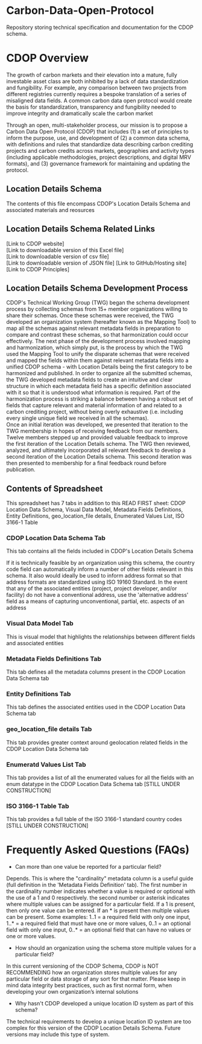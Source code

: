 # Carbon-Data-Open-Protocol
Repository storing technical specification and documentation for the CDOP schema.
# CDOP Overview	
The growth of carbon markets and their elevation into a mature, fully investable asset class are both inhibited by a lack of data standardization and fungibility. For example, any comparison between two projects from different registries currently requires a bespoke translation of a series of misaligned data fields. A common carbon data open protocol would create the basis for standardization, transparency and fungibility needed to improve integrity and dramatically scale the carbon market	
	
Through an open, multi-stakeholder process, our mission is to propose a Carbon Data Open Protocol (CDOP) that includes (1) a set of principles to inform the purpose, use, and development of (2) a common data schema, with definitions and rules that standardize data describing carbon crediting projects and carbon credits across markets, geographies and activity types (including applicable methodologies, project descriptions, and digital MRV formats), and (3) governance framework for maintaining and updating the protocol.	
	
## Location Details Schema	
The contents of this file encompass CDOP's Location Details Schema and associated materials and reosurces	
	
## Location Details Schema Related Links	
[Link to CDOP website]	
[Link to downloadable version of this Excel file]	
[Link to downloadable version of csv file]	
[Link to downloadable version of JSON file]	
[Link to GitHub/Hosting site]	
[Link to CDOP Principles]	
	
## Location Details Schema Development Process	
CDOP's Technical Working Group (TWG) began the schema development process by collecting schemas from 15+ member organizations willing to share their schemas. Once these schemas were received, the TWG developed an organization system (hereafter known as the Mapping Tool) to map all the schemas against relevant metadata fields in preparation to compare and contrast these schemas, so that harmonization could occur effectively.	
The next phase of the development process involved mapping and harmonization, which simply put, is the process by which the TWG used the Mapping Tool to unify the disparate schemas that were received and mapped the fields within them against relevant metadata fields into a unified CDOP schema - with Location Details being the first category to be harmonized and published. In order to organize all the submitted schemas, the TWG developed metadata fields to create an intuitive and clear structure in which each metadata field has a specific definition associated with it so that it is understood what information is required. Part of the harmonization process is striking a balance between having a robust set of fields that capture relevant and material information of and related to a carbon crediting project, without being overly exhaustive (i.e. including every single unique field we received in all the schemas).	
Once an initial iteration was developed, we presented that iteration to the TWG membership in hopes of receiving feedback from our members. Twelve members stepped up and provided valuable feedback to improve the first iteration of the Location Details schema. The TWG then reviewed, analyzed, and ultimately incorporated all relevant feedback to develop a second iteration of the Location Details schema. This second iteration was then presented to membership for a final feedback round before publication.	
	
## Contents of Spreadsheet	
This spreadsheet has 7 tabs in addition to this READ FIRST sheet: CDOP Location Data Schema, Visual Data Model, Metadata Fields Definitions, Entity Definitions, geo_location_file details, Enumerated Values List, ISO 3166-1 Table	
	
### CDOP Location Data Schema Tab	
This tab contains all the fields included in CDOP's Location Details Schema 	
	
If it is technically feasible by an organization using this schema, the country code field can automatically inform a number of other fields relevant in this schema. It also would ideally be used to inform address format so that address formats are standardized using ISO 19160 Standard.	
In the event that any of the associated entities (project, project developer, and/or facility) do not have a conventional address, use the 'alternative address' field as a means of capturing unconventional, partial, etc. aspects of an address	
	
### Visual Data Model Tab	
This is visual model that highlights the relationships between different fields and associated entities	
	
### Metadata Fields Definitions Tab	
This tab defines all the metadata columns present in the CDOP Location Data Schema tab	
	
### Entity Definitions Tab	
This tab defines the associated entities used in the CDOP Location Data Schema tab	
	
### geo_location_file details Tab	
This tab provides greater context around geolocation related fields in the CDOP Location Data Schema tab	
	
### Enumeratd Values List Tab	
This tab provides a list of all the enumerated values for all the fields with an enum datatype in the CDOP Location Data Schema tab [STILL UNDER CONSTRUCTION]	
	
### ISO 3166-1 Table Tab	
This tab provides a full table of the ISO 3166-1 standard country codes [STILL UNDER CONSTRUCTION]	
	
# Frequently Asked Questions (FAQs)	
- Can more than one value be reported for a particular field?	

Depends. This is where the "cardinality" metadata column is a useful guide (full definition in the 'Metadata Fields Definition' tab). The first number in the cardinality number indicates whether a value is required or optional with the use of a 1 and 0 respectively. the second number or asterisk indicates where multiple values can be assigned for a particular field. If a 1 is present, then only one value can be entered. If an * is present then multiple values can be present. Some examples: 1..1 = a required field with only one input, 1..* = a required field that must have one or more values, 0..1 = an optional field with only one input, 0..* = an optional field that can have no values or one or more values.	
	
- How should an organization using the schema store multiple values for a particular field?	

In this current versioning of the CDOP Schema, CDOP is NOT RECOMMENDING how an organization stores multiple values for any particular field or data storage of any sort for that matter. Please keep in mind data integrity best practices, such as first normal form, when developing your own organization’s internal solutions	
	
- Why hasn't CDOP developed a unique location ID system as part of this schema?	

The technical requirements to develop a unique location ID system are too complex for this version of the CDOP Location Details Schema. Future versions may include this type of system.	
